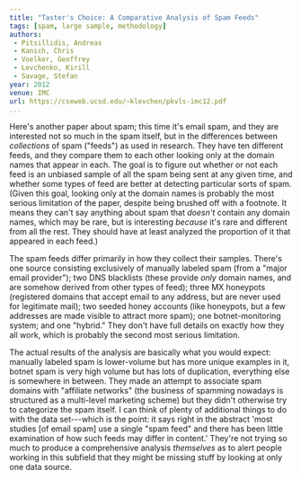 ```yaml
---
title: "Taster's Choice: A Comparative Analysis of Spam Feeds"
tags: [spam, large sample, methodology]
authors:
 - Pitsillidis, Andreas
 - Kanich, Chris
 - Voelker, Geoffrey
 - Levchenko, Kirill
 - Savage, Stefan
year: 2012
venue: IMC
url: https://cseweb.ucsd.edu/~klevchen/pkvls-imc12.pdf
...
```


Here's another paper about spam; this time it's email spam, and they
are interested not so much in the spam itself, but in the differences
between *collections* of spam ("feeds") as used in research.  They
have ten different feeds, and they compare them to each other looking
only at the domain names that appear in each.  The goal is to figure
out whether or not each feed is an unbiased sample of all the spam
being sent at any given time, and whether some types of feed are
better at detecting particular sorts of spam.  (Given this goal,
looking only at the domain names is probably the most serious
limitation of the paper, despite being brushed off with a footnote.
It means they can't say anything about spam that *doesn't* contain any
domain names, which may be rare, but is interesting *because* it's
rare and different from all the rest.  They should have at least
analyzed the proportion of it that appeared in each feed.)

The spam feeds differ primarily in how they collect their samples.
There's one source consisting exclusively of manually labeled spam
(from a "major email provider"); two DNS blacklists (these provide
*only* domain names, and are somehow derived from other types of
feed); three MX honeypots (registered domains that accept email to any
address, but are never used for legitimate mail); two seeded honey
accounts (like honeypots, but a few addresses are made visible to
attract more spam); one botnet-monitoring system; and one "hybrid."
They don't have full details on exactly how they all work, which is
probably the second most serious limitation.

The actual results of the analysis are basically what you would
expect: manually labeled spam is lower-volume but has more unique
examples in it, botnet spam is very high volume but has lots of
duplication, everything else is somewhere in between.  They made an
attempt to associate spam domains with "affiliate networks" (the
business of spamming nowadays is structured as a multi-level marketing
scheme) but they didn't otherwise try to categorize the spam itself.
I can think of plenty of additional things to do with the data
set---which is the point: it says right in the abstract 'most studies
[of email spam] use a single "spam feed" and there has been little
examination of how such feeds may differ in content.'  They're not
trying so much to produce a comprehensive analysis *themselves* as to
alert people working in this subfield that they might be missing stuff
by looking at only one data source.
